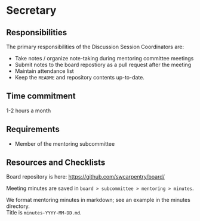 # Secretary

## Responsibilities

The primary responsibilities of the Discussion Session Coordinators are: 

- Take notes / organize note-taking during mentoring committee meetings
- Submit notes to the board repostiory as a pull request after the meeting
- Maintain attendance list
- Keep the `README` and repository contents up-to-date. 

## Time commitment

1-2 hours a month

## Requirements

- Member of the mentoring subcommittee

## Resources and Checklists

Board repository is here: https://github.com/swcarpentry/board/

Meeting minutes are saved in `board > subcommittee > mentoring > minutes`.  

We format mentoring minutes in markdown; see an example in the minutes directory.  
Title is `minutes-YYYY-MM-DD.md`.  

[repository]: https://github.com/swcarpentry/board/
[minutes-repository]: https://github.com/swcarpentry/board/tree/master/subcommittee/mentoring/
